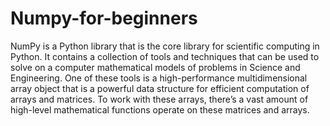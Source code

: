 # Numpy-for-beginners
NumPy is a Python library that is the core library for scientific computing in Python. It contains a collection of tools and techniques that can be used to solve on a computer mathematical models of problems in Science and Engineering. One of these tools is a high-performance multidimensional array object that is a powerful data structure for efficient computation of arrays and matrices. To work with these arrays, there’s a vast amount of high-level mathematical functions operate on these matrices and arrays.

